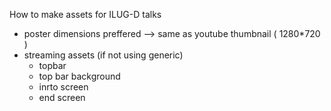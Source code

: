 How to make assets for ILUG-D talks

* poster dimensions preffered --> same as youtube thumbnail ( 1280*720 )
* streaming assets (if not using generic)
  * topbar
  * top bar background
  * inrto screen
  * end screen
